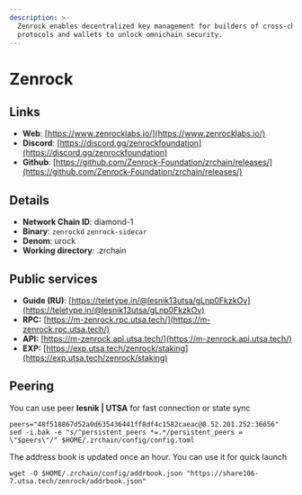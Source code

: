 ```yaml
---
description: >-
  Zenrock enables decentralized key management for builders of cross-chain
  protocols and wallets to unlock omnichain security.
---
```


# Zenrock

## Links

* **Web**: [https://www.zenrocklabs.io/](https://www.zenrocklabs.io/)
* **Discord**: [https://discord.gg/zenrockfoundation](https://discord.gg/zenrockfoundation)
* **Github**: [https://github.com/Zenrock-Foundation/zrchain/releases/](https://github.com/Zenrock-Foundation/zrchain/releases/)

## **Details**

* **Network Chain ID**: diamond-1
* **Binary**: `zenrockd` `zenrock-sidecar`
* **Denom**: urock
* **Working directory**: .zrchain

## Public services

* **Guide (RU)**: [https://teletype.in/@lesnik13utsa/gLnp0FkzkOv](https://teletype.in/@lesnik13utsa/gLnp0FkzkOv)
* **RPC:** [https://m-zenrock.rpc.utsa.tech/](https://m-zenrock.rpc.utsa.tech/)
* **API:** [https://m-zenrock.api.utsa.tech/](https://m-zenrock.api.utsa.tech/)
* **EXP:** [https://exp.utsa.tech/zenrock/staking](https://exp.utsa.tech/zenrock/staking)

## Peering

You can use peer **lesnik | UTSA** for fast connection or state sync

```shell
peers="48f518867d52a0d635436441ff8df4c1582caeac@8.52.201.252:36656"
sed -i.bak -e "s/^persistent_peers *=.*/persistent_peers = \"$peers\"/" $HOME/.zrchain/config/config.toml
```

The address book is updated once an hour. You can use it for quick launch

```shell
wget -O $HOME/.zrchain/config/addrbook.json "https://share106-7.utsa.tech/zenrock/addrbook.json"
```
